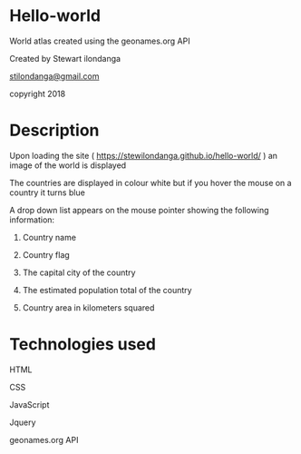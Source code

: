 # Hello-world
World atlas created using the geonames.org API

Created by Stewart ilondanga

stilondanga@gmail.com

copyright 2018

# Description

Upon loading the site ( https://stewilondanga.github.io/hello-world/ ) an image of the world is displayed

The countries are displayed in colour white but if you hover the mouse on a country it turns blue

A drop down list appears on the mouse pointer showing the following information:

1. Country name

2. Country flag

3. The capital city of the country

4. The estimated population total of the country

5. Country area in kilometers squared

# Technologies used
HTML

CSS

JavaScript

Jquery

geonames.org API
